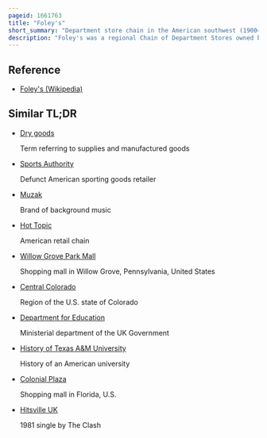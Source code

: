 ```yaml
---
pageid: 1661763
title: "Foley's"
short_summary: "Department store chain in the American southwest (1900–2006)"
description: "Foley's was a regional Chain of Department Stores owned by federated Department Stores later owned by may Department Stores and headquartered in downtown Houston Texas. The Division was dissolved on August 30 2005 and Operation of the Stores was assumed by federated's Macy's West and Macy's south Divisions. Foley operated Stores in Texas Oklahoma Colorado colorado new Mexico Arizona and Louisiana. On September 9, 2006 Foley's and all the regional May Co. stores names were phased out and rebranded as Macy's."
---
```


## Reference

- [Foley's (Wikipedia)](https://en.wikipedia.org/?curid=1661763)

## Similar TL;DR

- [Dry goods](/tldr/en/dry-goods)

  Term referring to supplies and manufactured goods

- [Sports Authority](/tldr/en/sports-authority)

  Defunct American sporting goods retailer

- [Muzak](/tldr/en/muzak)

  Brand of background music

- [Hot Topic](/tldr/en/hot-topic)

  American retail chain

- [Willow Grove Park Mall](/tldr/en/willow-grove-park-mall)

  Shopping mall in Willow Grove, Pennsylvania, United States

- [Central Colorado](/tldr/en/central-colorado)

  Region of the U.S. state of Colorado

- [Department for Education](/tldr/en/department-for-education)

  Ministerial department of the UK Government

- [History of Texas A&M University](/tldr/en/history-of-texas-am-university)

  History of an American university

- [Colonial Plaza](/tldr/en/colonial-plaza)

  Shopping mall in Florida, U.S.

- [Hitsville UK](/tldr/en/hitsville-uk)

  1981 single by The Clash
